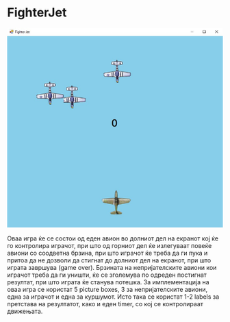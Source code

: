 # FighterJet

<img src="Fighter%20Jet/images/game.jpg" >

Оваа игра ќе се состои од еден авион во долниот дел на екранот кој ќе го контролира играчот, 
при што од горниот дел ќе излегуваат повеќе авиони со соодветна брзина, при што играчот ќе треба да ги пука и притоа да не 
дозволи да стигнат до долниот дел на екранот, при што играта завршува (game over).
Брзината на непријателските авиони кои играчот треба да ги уништи, ќе се зголемува по одреден постигнат резултат,
при што играта ќе станува потешка. За имплементација на оваа игра се користат 5 picture boxes, 3 за непријателските авиони, 
една за играчот и една за куршумот. Исто така се користат 1-2 labels за претстава на резултатот, како и еден timer,
со кој се контролираат движењата.
